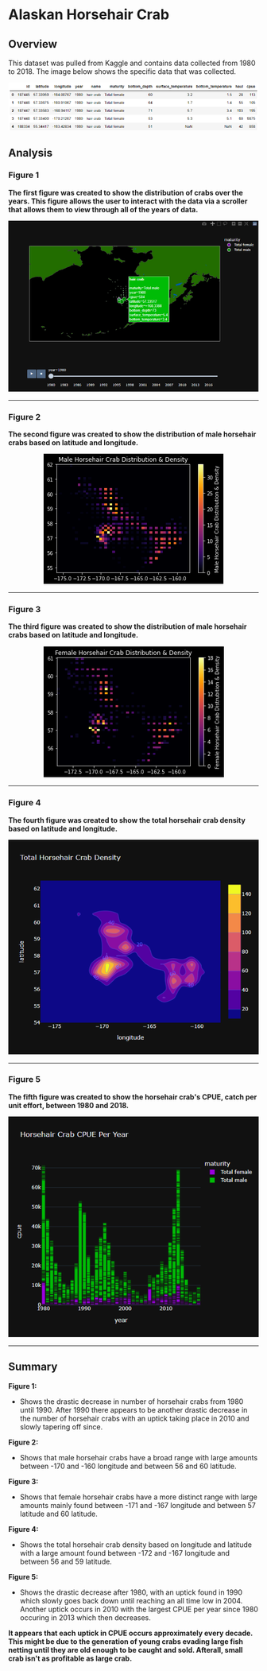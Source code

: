 # Alaskan Horsehair Crab

## Overview
This dataset was pulled from Kaggle and contains data collected from 1980 to 2018. The image below shows the specific data that was collected.

<p align="center">
    <img
         src=Resources/Crab_data_df.png
         >
    </p>

## Analysis

### Figure 1

**The first figure was created to show the distribution of crabs over the years. This figure allows the user to interact with the data via a scroller that allows them to view through all of the years of data.**

<p align="center">
    <img
         src=Resources/Distribution_scatter_horsehair_crab.png
         >
    </p>

-----
### Figure 2
    
**The second figure was created to show the distribution of male horsehair crabs based on latitude and longitude.**

<p align="center">
    <img
         src=Resources/Male_horsehair_crab_density.png
         >
    </p>
    
-----
### Figure 3

**The third figure was created to show the distribution of male horsehair crabs based on latitude and longitude.**

<p align="center">
    <img
         src=Resources/Female_horsehair_crab_density.png
         >
    </p>
    
-----
### Figure 4

**The fourth figure was created to show the total horsehair crab density based on latitude and longitude.**

<p align="center">
    <img
         src=Resources/Total_horsehair_crab_density.png
         >
    </p>
    
-----
### Figure 5

**The fifth figure was created to show the horsehair crab's CPUE, catch per unit effort, between 1980 and 2018.**

<p align="center">
    <img
         src=Resources/Horsehair_crab_cpue_by_year.png
         >
    </p>

-----
## Summary
**Figure 1:**
* Shows the drastic decrease in number of horsehair crabs from 1980 until 1990. After 1990 there appears to be another drastic decrease in the number of horsehair crabs with an uptick taking place in 2010 and slowly tapering off since.

**Figure 2:** 
* Shows that male horsehair crabs have a broad range with large amounts between -170 and -160 longitude and between 56 and 60 latitude.

**Figure 3:** 
* Shows that female horsehair crabs have a more distinct range with large amounts mainly found between -171 and -167 longitude and between 57 latitude and 60 latitude.

**Figure 4:** 
* Shows the total horsehair crab density based on longitude and latitude with a large amount found between -172 and -167 longitude and between 56 and 59 latitude.

**Figure 5:** 
* Shows the drastic decrease after 1980, with an uptick found in 1990 which slowly goes back down until reaching an all time low in 2004. Another uptick occurs in 2010 with the largest CPUE per year since 1980 occuring in 2013 which then decreases. 
     
**It appears that each uptick in CPUE occurs approximately every decade. This might be due to the generation of young crabs evading large fish netting until they are old enough to be caught and sold. Afterall, small crab isn't as profitable as large crab.**